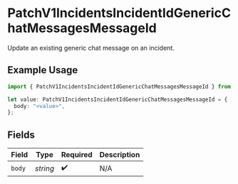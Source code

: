 # PatchV1IncidentsIncidentIdGenericChatMessagesMessageId

Update an existing generic chat message on an incident.

## Example Usage

```typescript
import { PatchV1IncidentsIncidentIdGenericChatMessagesMessageId } from "firehydrant-typescript-sdk/models/components";

let value: PatchV1IncidentsIncidentIdGenericChatMessagesMessageId = {
  body: "<value>",
};
```

## Fields

| Field              | Type               | Required           | Description        |
| ------------------ | ------------------ | ------------------ | ------------------ |
| `body`             | *string*           | :heavy_check_mark: | N/A                |
